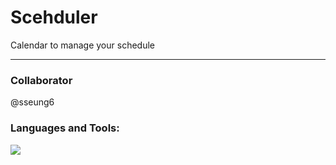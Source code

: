 # Scehduler
Calendar to manage your schedule

---
### Collaborator
@sseung6

### Languages and Tools:
 <img src="https://img.shields.io/badge/Kotlin-7F52FF?style=for-the-badge&logo=Kotlin&logoColor=white">


